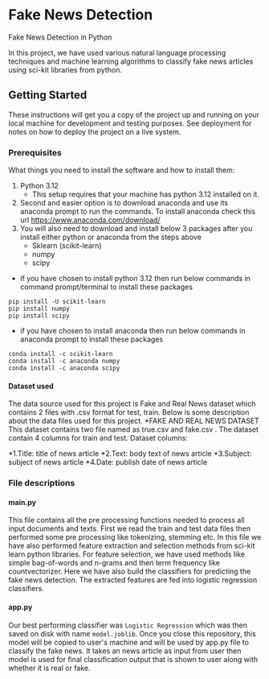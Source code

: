 # Fake News Detection

Fake News Detection in Python

In this project, we have used various natural language processing techniques and machine learning algorithms to classify fake news articles using sci-kit libraries from python. 

## Getting Started

These instructions will get you a copy of the project up and running on your local machine for development and testing purposes. See deployment for notes on how to deploy the project on a live system.

### Prerequisites

What things you need to install the software and how to install them:

1. Python 3.12 
   - This setup requires that your machine has python 3.12 installed on it.
2. Second and easier option is to download anaconda and use its anaconda prompt to run the commands. To install anaconda check this url https://www.anaconda.com/download/
3. You will also need to download and install below 3 packages after you install either python or anaconda from the steps above
   - Sklearn (scikit-learn)
   - numpy
   - scipy
   
  - if you have chosen to install python 3.12 then run below commands in command prompt/terminal to install these packages
   ```
   pip install -U scikit-learn
   pip install numpy
   pip install scipy
   ```
   - if you have chosen to install anaconda then run below commands in anaconda prompt to install these packages
   ```
   conda install -c scikit-learn
   conda install -c anaconda numpy
   conda install -c anaconda scipy
   ```
#### Dataset used
The data source used for this project is Fake and Real News dataset which contains 2 files with .csv format for test, train. Below is some description about the data files used for this project.
*FAKE AND REAL NEWS DATASET
This dataset contains two file named as true.csv and fake.csv .
The dataset contain 4 columns for train and test.
Dataset columns:

*1.Title: title of news article
*2.Text: body text of news article
*3.Subject: subject of news article
*4.Date: publish date of news article

### File descriptions

#### main.py
This file contains all the pre processing functions needed to process all input documents and texts. First we read the train and test data files then performed some pre processing like tokenizing, stemming etc. 
In this file we have also performed feature extraction and selection methods from sci-kit learn python libraries. For feature selection, we have used methods like simple bag-of-words and n-grams and then term frequency like countvectorizer.
Here we have also build the classifiers for predicting the fake news detection. The extracted features are fed into logistic regression classifiers. 
#### app.py
Our best performing classifier was ```Logistic Regression``` which was then saved on disk with name ```model.joblib```. Once you close this repository, this model will be copied to user's machine and will be used by app.py file to classify the fake news. It takes an news article as input from user then model is used for final classification output that is shown to user along with whether it is real or fake.
	
